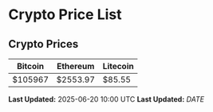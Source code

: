 # Crypto Price List

## Crypto Prices
| Bitcoin | Ethereum | Litecoin |
| ------- | -------- | -------- |
| $105967 | $2553.97 | $85.55 |
**Last Updated:** 2025-06-20 10:00 UTC
**Last Updated:** $DATE$
